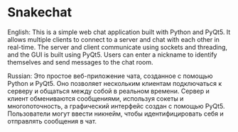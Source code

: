 # Snakechat
English:
This is a simple web chat application built with Python and PyQt5. It allows multiple clients to connect to a server and chat with each other in real-time. The server and client communicate using sockets and threading, and the GUI is built using PyQt5. Users can enter a nickname to identify themselves and send messages to the chat room.


Russian:
Это простое веб-приложение чата, созданное с помощью Python и PyQt5. Оно позволяет нескольким клиентам подключаться к серверу и общаться между собой в реальном времени. Сервер и клиент обмениваются сообщениями, используя сокеты и многопоточность, а графический интерфейс создан с помощью PyQt5. Пользователи могут ввести никнейм, чтобы идентифицировать себя и отправлять сообщения в чат.
